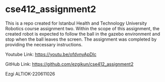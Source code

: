 # cse412_assignment2
This is a repo created for Istanbul Health and Technology University Robotics course assignment two. Within the scope of this assignment, the created robot is expected to follow the ball in the gazebo environment and stop when the ball leaves the screen. The assignment was completed by providing the necessary instructions. 

Youtube Link: https://youtu.be/ofdvnyApDlc

GitHub Link: https://github.com/ezgikun/cse412_assignment2

Ezgi ALTIOK-220611026
